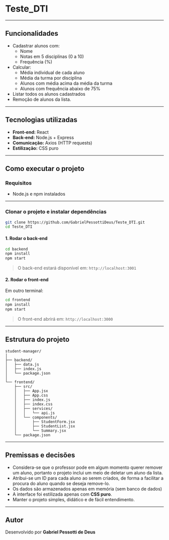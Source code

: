 # Teste_DTI

---

## Funcionalidades

- Cadastrar alunos com:
  - Nome
  - Notas em 5 disciplinas (0 a 10)
  - Frequência (%)  
- Calcular:
  - Média individual de cada aluno
  - Média da turma por disciplina
  - Alunos com média acima da média da turma
  - Alunos com frequência abaixo de 75%
- Listar todos os alunos cadastrados
- Remoção de alunos da lista.

---

## Tecnologias utilizadas

- **Front-end:** React
- **Back-end:** Node.js + Express
- **Comunicação:** Axios (HTTP requests)
- **Estilização:** CSS puro

---

## Como executar o projeto

### Requisitos

- Node.js e npm instalados

---

### Clonar o projeto e instalar dependências

```bash
git clone https://github.com/GabrielPessottiDeus/Teste_DTI.git
cd Teste_DTI
```

#### 1. Rodar o back-end

```bash
cd backend
npm install
npm start
```

> O back-end estará disponível em: `http://localhost:3001`

#### 2. Rodar o front-end

Em outro terminal:

```bash
cd frontend
npm install
npm start
```

> O front-end abrirá em: `http://localhost:3000`

---

## Estrutura do projeto

```
student-manager/
│
├── backend/
│   ├── data.js
│   ├── index.js
│   └── package.json
│
└── frontend/
    ├── src/
    │   ├── App.jsx
    │   ├── App.css
    │   ├── index.js
    │   ├── index.css
    │   ├── services/
    │   │   └── api.js
    │   └── components/
    │       ├── StudentForm.jsx
    │       ├── StudentList.jsx
    │       └── Summary.jsx
    └── package.json
```

---

## Premissas e decisões

- Considera-se que o professor pode em algum momento querer remover um aluno, portanto o projeto inclui um meio de deletar um aluno da lista.
- Atribui-se um ID para cada aluno ao serem criados, de forma a facilitar a procura do aluno quando se deseja remove-lo.
- Os dados são armazenados apenas em memória (sem banco de dados)
- A interface foi estilizada apenas com **CSS puro**.
- Manter o projeto simples, didático e de fácil entendimento.

---

## Autor

Desenvolvido por **Gabriel Pessotti de Deus**  

